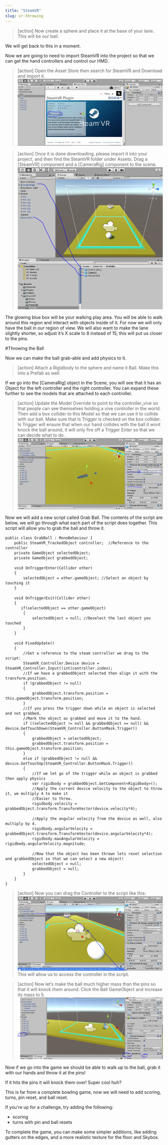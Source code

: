 ```yaml
---
title: "SteamVR"
slug: vr-throwing
---
```


>[action]
>Now create a sphere and place it at the base of your lane. This will be our ball.  

We will get back to this in a moment.

Now we are going to need to import SteamVR into the project so that we can get the hand controllers and control our HMD.

>[action]
>Open the Asset Store then search for SteamVR and Download and import it.
![Download SteamVR](assets/image09.png)

<!-- -->

>[action]
>Once it is done downloading, please import it into your project, and then find the SteamVR folder under Assets.  Drag a [SteamVR] component and a [CameraRig] component to the scene.
![Camera Rig in scene](assets/image10.png)

The glowing blue box will be your walking play area.  You will be able to walk around this region and interact with objects inside of it.  For now we will only have the ball in our region of view.  We will also want to make the lane slightly shorter, so adjust it’s X scale to 8 instead of 15, this will put us closer to the pins.  

#Throwing the Ball

Now we can make the ball grab-able and add physics to it.

>[action]
>Attach a Rigidbody to the sphere and name it Ball.  Make this into a Prefab as well.

If we go into the [CameraRig] object in the Scene, you will see that it has an Object for the left controller and the right controller.  You can expand these further to see the models that are attached to each controller.

>[action]
>Update the Model Override to point to the controller_vive so that people can see themselves holding a vive controller in the world.  Then add a box collider to this Model so that we can use it to collide with our ball.  Make sure that Is Trigger is checked on the box collider. Is Trigger will ensure that when our hand collides with the ball it wont knock the ball around, it will only fire off a Trigger Enter so that we can decide what to do.
![Hand Collider](assets/image11.png)

Now we will add a new script called Grab Ball.  The contents of the script are below, we will go through what each part of the script does together.  This script will allow you to grab the ball and throw it.

```
public class GrabBall : MonoBehaviour {
    public SteamVR_TrackedObject controller;  //Reference to the controller
    private GameObject selectedObject;
    private GameObject grabbedObject;

    void OnTriggerEnter(Collider other)
    {
        selectedObject = other.gameObject; //Select an object by touching it
    }

    void OnTriggerExit(Collider other)
    {
       if(selectedObject == other.gameObject)
        {
            selectedObject = null; //Deselect the last object you touched
        }
    }

    void FixedUpdate()
    {
        //Get a reference to the steam controller we drag to the script:
        SteamVR_Controller.Device device = SteamVR_Controller.Input((int)controller.index);
        //If we have a grabbedObject selected then align it with the transform.position.
        if (grabbedObject != null)
        {
            grabbedObject.transform.position = this.gameObject.transform.position;
        }
        //If you press the trigger down while an object is selected and not grabbed,
        //Mark the object as grabbed and move it to the hand.
        if ((selectedObject != null && grabbedObject == null) && device.GetTouchDown(SteamVR_Controller.ButtonMask.Trigger))
        {
            grabbedObject = selectedObject;
            grabbedObject.transform.position = this.gameObject.transform.position;
        }
        else if (grabbedObject != null && device.GetTouchUp(SteamVR_Controller.ButtonMask.Trigger))
        {
            //If we let go of the trigger while an object is grabbed then apply physics
            var rigidbody = grabbedObject.GetComponent<Rigidbody>();
            //Apply the current device velocity to the object to throw it, we multiply 4 to make it
            //Easier to throw.              
            rigidbody.velocity = grabbedObject.transform.TransformVector(device.velocity*4);

            //Apply the angular velocity from the device as well, also multiply by 4.            
            rigidbody.angularVelocity = grabbedObject.transform.TransformVector(device.angularVelocity*4);
            rigidbody.maxAngularVelocity = rigidbody.angularVelocity.magnitude;

            //Now that the object has been thrown lets reset selection and grabbedObject so that we can select a new object!
            selectedObject = null;
            grabbedObject = null;
        }
    }
}
```

>[action]
>Now you can drag the Controller to the script like this:
![Equip Script](assets/image12.png)
This will allow us to access the controller in the script.

<!-- -->

>[action]
Now let’s make the ball much higher mass than the pins so that it will knock them around.
Click the Ball GameObject and increase its mass to 5.
![Increase Mass](assets/image13.png)

Now if we go into the game we should be able to walk up to the ball, grab it with our hands and throw it at the pins!

If it hits the pins it will knock them over!  Super cool huh?

This is far from a complete bowling game, now we will need to add scoring, turns, pin reset, and ball reset.

If you're up for a challenge, try adding the following:

- scoring
- turns with pin and ball resets

To complete the game, you can make some simpler additions, like adding gutters on the edges, and a more realistic texture for the floor and Skybox.
